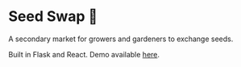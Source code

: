 # Seed Swap 🌱

A secondary market for growers and gardeners to exchange seeds. 

Built in Flask and React. Demo available <a href=https://youtu.be/5Y8Lz2BTmik>here</a>.